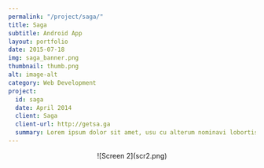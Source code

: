 ```yaml
---
permalink: "/project/saga/"
title: Saga
subtitle: Android App
layout: portfolio
date: 2015-07-18
img: saga_banner.png
thumbnail: thumb.png
alt: image-alt
category: Web Development
project:
  id: saga
  date: April 2014
  client: Saga
  client-url: http://getsa.ga
  summary: Lorem ipsum dolor sit amet, usu cu alterum nominavi lobortis. At duo novum diceret. Tantas apeirian vix et, usu sanctus postulant inciderint ut, populo diceret necessitatibus in vim. Cu eum dicam feugiat noluisse.
---
```


<div align="center" markdown="1"> 
![Screen 2](scr2.png)
</div>
